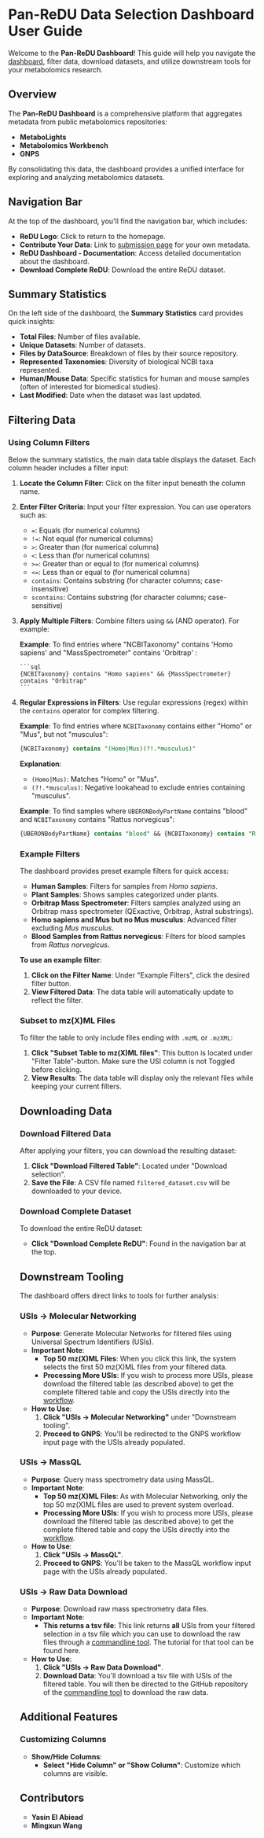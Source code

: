 # Pan-ReDU Data Selection Dashboard User Guide

Welcome to the **Pan-ReDU Dashboard**! This guide will help you navigate the [dashboard](https://redu.gnps2.org/selection/), filter data, download datasets, and utilize downstream tools for your metabolomics research.

## Overview

The **Pan-ReDU Dashboard** is a comprehensive platform that aggregates metadata from public metabolomics repositories:

- **MetaboLights**
- **Metabolomics Workbench**
- **GNPS**

By consolidating this data, the dashboard provides a unified interface for exploring and analyzing metabolomics datasets.

## Navigation Bar

At the top of the dashboard, you'll find the navigation bar, which includes:

- **ReDU Logo**: Click to return to the homepage.
- **Contribute Your Data**: Link to [submission page](https://deposit.redu.gnps2.org/) for your own metadata.
- **ReDU Dashboard - Documentation**: Access detailed documentation about the dashboard.
- **Download Complete ReDU**: Download the entire ReDU dataset.

## Summary Statistics

On the left side of the dashboard, the **Summary Statistics** card provides quick insights:

- **Total Files**: Number of files available.
- **Unique Datasets**: Number of datasets.
- **Files by DataSource**: Breakdown of files by their source repository.
- **Represented Taxonomies**: Diversity of biological NCBI taxa represented.
- **Human/Mouse Data**: Specific statistics for human and mouse samples (often of interested for biomedical studies).
- **Last Modified**: Date when the dataset was last updated.

## Filtering Data

### Using Column Filters

Below the summary statistics, the main data table displays the dataset. Each column header includes a filter input:

1. **Locate the Column Filter**: Click on the filter input beneath the column name.
2. **Enter Filter Criteria**: Input your filter expression. You can use operators such as:
   - `=`: Equals (for numerical columns)
   - `!=`: Not equal (for numerical columns)
   - `>`: Greater than (for numerical columns)
   - `<`: Less than (for numerical columns)
   - `>=`: Greater than or equal to (for numerical columns)
   - `<=`: Less than or equal to (for numerical columns)
   - `contains`: Contains substring (for character columns; case-insensitive)
   - `scontains`: Contains substring (for character columns; case-sensitive)
3. **Apply Multiple Filters**: Combine filters using `&&` (AND operator). For example:

    **Example**: To find entries where "NCBITaxonomy" contains 'Homo sapiens' and "MassSpectrometer" contains 'Orbitrap' :
    
       ```sql
       {NCBITaxonomy} contains "Homo sapiens" && {MassSpectrometer} contains "Orbitrap"
       ```

4. **Regular Expressions in Filters**: Use regular expressions (regex) within the `contains` operator for complex filtering.

    **Example**: To find entries where `NCBITaxonomy` contains either "Homo" or "Mus", but not "musculus":

    ```sql
    {NCBITaxonomy} contains "(Homo|Mus)(?!.*musculus)"
    ```

    **Explanation**:

    - `(Homo|Mus)`: Matches "Homo" or "Mus".
    - `(?!.*musculus)`: Negative lookahead to exclude entries containing "musculus".

    **Example**: To find samples where `UBERONBodyPartName` contains "blood" and `NCBITaxonomy` contains "Rattus norvegicus":

    ```sql
    {UBERONBodyPartName} contains "blood" && {NCBITaxonomy} contains "Rattus norvegicus"
    ```

    ### Example Filters

    The dashboard provides preset example filters for quick access:

    - **Human Samples**: Filters for samples from *Homo sapiens*.
    - **Plant Samples**: Shows samples categorized under plants.
    - **Orbitrap Mass Spectrometer**: Filters samples analyzed using an Orbitrap mass spectrometer (QExactive, Orbitrap, Astral substrings).
    - **Homo sapiens and Mus but no Mus musculus**: Advanced filter excluding *Mus musculus*.
    - **Blood Samples from Rattus norvegicus**: Filters for blood samples from *Rattus norvegicus*.

    **To use an example filter**:

    1. **Click on the Filter Name**: Under "Example Filters", click the desired filter button.
    2. **View Filtered Data**: The data table will automatically update to reflect the filter.

    ### Subset to mz(X)ML Files

    To filter the table to only include files ending with `.mzML` or `.mzXML`:

    1. **Click "Subset Table to mz(X)ML files"**: This button is located under "Filter Table"-button. Make sure the USI column is not Toggled before clicking. 
    2. **View Results**: The data table will display only the relevant files while keeping your current filters.

    ## Downloading Data

    ### Download Filtered Data

    After applying your filters, you can download the resulting dataset:

    1. **Click "Download Filtered Table"**: Located under "Download selection".
    2. **Save the File**: A CSV file named `filtered_dataset.csv` will be downloaded to your device.

    ### Download Complete Dataset

    To download the entire ReDU dataset:

    - **Click "Download Complete ReDU"**: Found in the navigation bar at the top.

    ## Downstream Tooling

    The dashboard offers direct links to tools for further analysis:

    ### USIs → Molecular Networking

    - **Purpose**: Generate Molecular Networks for filtered files using Universal Spectrum Identifiers (USIs).
    - **Important Note**:
      - **Top 50 mz(X)ML Files**: When you click this link, the system selects the first 50 mz(X)ML files from your filtered data.
      - **Processing More USIs**: If you wish to process more USIs, please download the filtered table (as described above) to get the complete filtered table and copy the USIs directly into the [workflow](https://gnps2.org/workflowinput?workflowname=classical_networking_workflow).
    - **How to Use**:
      1. **Click "USIs → Molecular Networking"** under "Downstream tooling".
      2. **Proceed to GNPS**: You'll be redirected to the GNPS workflow input page with the USIs already populated.

    ### USIs → MassQL

    - **Purpose**: Query mass spectrometry data using MassQL.
    - **Important Note**:
      - **Top 50 mz(X)ML Files**: As with Molecular Networking, only the top 50 mz(X)ML files are used to prevent system overload.
      - **Processing More USIs**: If you wish to process more USIs, please download the filtered table (as described above) to get the complete filtered table and copy the USIs directly into the [workflow](https://gnps2.org/workflowinput?workflowname=massql_workflow).
    - **How to Use**:
      1. **Click "USIs → MassQL"**.
      2. **Proceed to GNPS**: You'll be taken to the MassQL workflow input page with the USIs already populated.

    ### USIs → Raw Data Download

    - **Purpose**: Download raw mass spectrometry data files.
    - **Important Note**:
      - **This returns a tsv file**: This link returns **all** USIs from your filtered selection in a tsv file which you can use to download the raw files through a [commandline tool](https://github.com/Wang-Bioinformatics-Lab/downloadpublicdata). The tutorial for that tool can be found here.
    - **How to Use**:
      1. **Click "USIs → Raw Data Download"**.
      2. **Download Data**: You'll download a tsv file with USIs of the filtered table. You will then be directed to the GitHub repository of the [commandline tool](https://github.com/Wang-Bioinformatics-Lab/downloadpublicdata) to download the raw data. 

    ## Additional Features

    ### Customizing Columns

    - **Show/Hide Columns**:
      - **Select "Hide Column" or "Show Column"**: Customize which columns are visible.

    ## Contributors

    - **Yasin El Abiead**
    - **Mingxun Wang**
